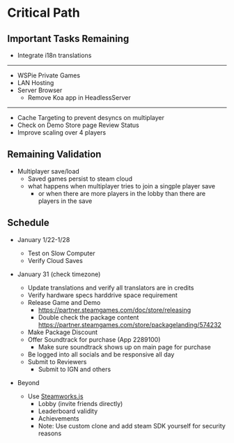 
# Critical Path
## Important Tasks Remaining
- Integrate i18n translations
---
- WSPie Private Games
- LAN Hosting
- Server Browser
    - Remove Koa app in HeadlessServer
---
- Cache Targeting to prevent desyncs on multiplayer
- Check on Demo Store page Review Status
- Improve scaling over 4 players


## Remaining Validation
- Multiplayer save/load
    - Saved games persist to steam cloud
    - what happens when multiplayer tries to join a singple player save
        - or when there are more players in the lobby than there are players in the save

## Schedule
- January 1/22-1/28
    - Test on Slow Computer
    - Verify Cloud Saves
- January 31 (check timezone)
    - Update translations and verify all translators are in credits
    - Verify hardware specs harddrive space requirement
    - Release Game and Demo
        - https://partner.steamgames.com/doc/store/releasing
        - Double check the package content https://partner.steamgames.com/store/packagelanding/574232
    - Make Package Discount
    - Offer Soundtrack for purchase (App 2289100)
        - Make sure soundtrack shows up on main page for purchase
    - Be logged into all socials and be responsive all day
    - Submit to Reviewers
        - Submit to IGN and others

- Beyond
    - Use [Steamworks.js](https://github.com/ceifa/steamworks.js)
        - Lobby (invite friends directly)
        - Leaderboard validity
        - Achievements
        - Note: Use custom clone and add steam SDK yourself for security reasons